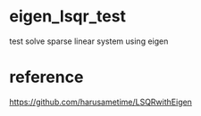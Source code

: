# eigen_lsqr_test
test solve sparse linear system using eigen
# reference 
https://github.com/harusametime/LSQRwithEigen
